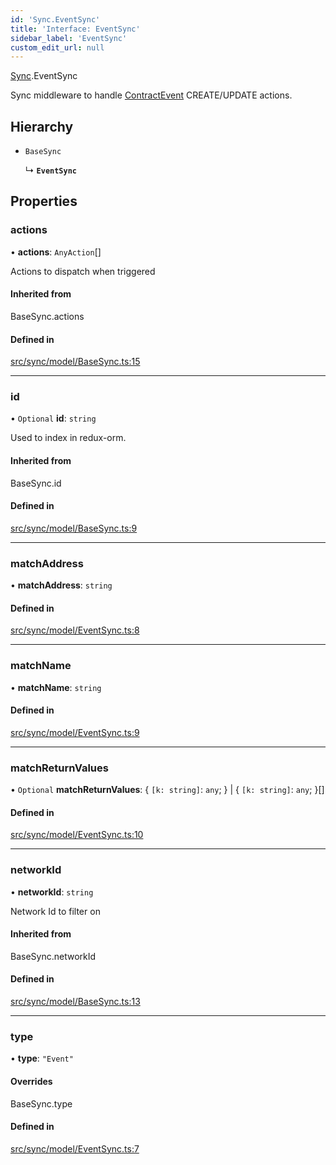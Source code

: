 ```yaml
---
id: 'Sync.EventSync'
title: 'Interface: EventSync'
sidebar_label: 'EventSync'
custom_edit_url: null
---
```


[Sync](../namespaces/Sync.md).EventSync

Sync middleware to handle [ContractEvent](./ContractEvent.ContractEvent-1) CREATE/UPDATE actions.

## Hierarchy

-   `BaseSync`

    ↳ **`EventSync`**

## Properties

### actions

• **actions**: `AnyAction`[]

Actions to dispatch when triggered

#### Inherited from

BaseSync.actions

#### Defined in

[src/sync/model/BaseSync.ts:15](https://github.com/leovigna/web3-redux/blob/a7bfc9c/src/sync/model/BaseSync.ts#L15)

---

### id

• `Optional` **id**: `string`

Used to index in redux-orm.

#### Inherited from

BaseSync.id

#### Defined in

[src/sync/model/BaseSync.ts:9](https://github.com/leovigna/web3-redux/blob/a7bfc9c/src/sync/model/BaseSync.ts#L9)

---

### matchAddress

• **matchAddress**: `string`

#### Defined in

[src/sync/model/EventSync.ts:8](https://github.com/leovigna/web3-redux/blob/a7bfc9c/src/sync/model/EventSync.ts#L8)

---

### matchName

• **matchName**: `string`

#### Defined in

[src/sync/model/EventSync.ts:9](https://github.com/leovigna/web3-redux/blob/a7bfc9c/src/sync/model/EventSync.ts#L9)

---

### matchReturnValues

• `Optional` **matchReturnValues**: { `[k: string]`: `any`; } \| { `[k: string]`: `any`; }[]

#### Defined in

[src/sync/model/EventSync.ts:10](https://github.com/leovigna/web3-redux/blob/a7bfc9c/src/sync/model/EventSync.ts#L10)

---

### networkId

• **networkId**: `string`

Network Id to filter on

#### Inherited from

BaseSync.networkId

#### Defined in

[src/sync/model/BaseSync.ts:13](https://github.com/leovigna/web3-redux/blob/a7bfc9c/src/sync/model/BaseSync.ts#L13)

---

### type

• **type**: `"Event"`

#### Overrides

BaseSync.type

#### Defined in

[src/sync/model/EventSync.ts:7](https://github.com/leovigna/web3-redux/blob/a7bfc9c/src/sync/model/EventSync.ts#L7)

